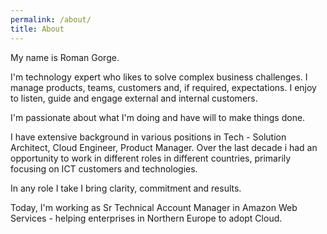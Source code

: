 ```yaml
---
permalink: /about/
title: About
---
```


My name is Roman Gorge. 

I'm technology expert who likes to solve complex business challenges. 
I manage products, teams, customers and, if required, expectations.
I enjoy to listen, guide and engage external and internal customers. 

I'm passionate about what I'm doing and have will to make things done. 

I have extensive background in various positions in Tech - Solution Architect, Cloud Engineer, Product Manager. Over the last decade i had an opportunity to work in different roles in different countries, primarily focusing on ICT customers and technologies. 

In any role I take I bring clarity, commitment and results.

Today, I'm working as Sr Technical Account Manager in Amazon Web Services - helping enterprises in Northern Europe to adopt Cloud.